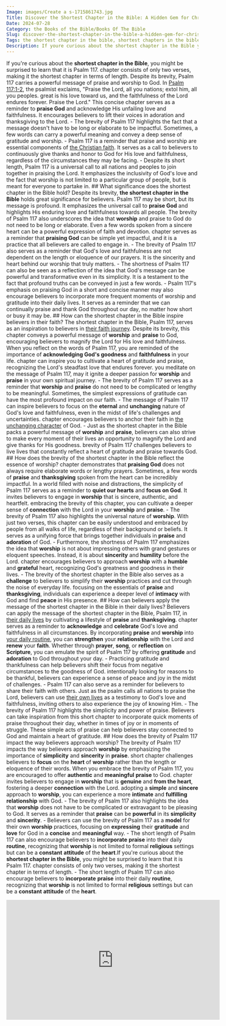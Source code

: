 ```yaml
---
Image: images/Create a s-1715861743.jpg
Title: Discover the Shortest Chapter in the Bible: A Hidden Gem for Christian Readers
Date: 2024-07-28
Category: the Books of the Bible/Books Of The Bible
Slug: discover-the-shortest-chapter-in-the-bible-a-hidden-gem-for-christian-readers
Tags: the shortest chapter in the bible, shortest chapters in the bible, shortest chapter in the bible, bible shortest chapter, what is the shortest chapter in the bible, what is shortest chapter in the bible, what is the shortest bible chapter, the shortest bible chapter, the books of the bible, books of the bible
Description: If youre curious about the shortest chapter in the Bible you might be surprised to learn that it is Psalm 117 chapter consists of only two verses making it the shortest chapter in terms of length Despite its brevity Psalm 117 carries a powerful message of praise and worship to
---
```




If you're curious about the **shortest chapter in the Bible**, you might be surprised to learn that it is Psalm 117.  chapter consists of only two verses, making it the shortest chapter in terms of length. Despite its brevity, Psalm 117 carries a powerful message of praise and worship to God. In [Psalm 117:1-2](https://www.bibleref.com/Psalm/117/Psalm-117-1.html), the psalmist exclaims, "Praise the Lord, all you nations; extol him, all you peoples. great is his love toward us, and the faithfulness of the Lord endures forever. Praise the Lord." This concise chapter serves as a reminder to **praise God** and acknowledge His unfailing love and faithfulness. It encourages believers to lift their voices in adoration and thanksgiving to the Lord. - The brevity of Psalm 117 highlights the fact that a message doesn't have to be long or elaborate to be impactful. Sometimes, a few words can carry a powerful meaning and convey a deep sense of gratitude and worship. - Psalm 117 is a reminder that praise and worship are essential components of [the Christian faith](/ultimate-guide-best-order-to-read-the-bible-for-beginners). It serves as a call to believers to continuously give thanks and honor to God for His love and faithfulness, regardless of the circumstances they may be facing. - Despite its short length, Psalm 117 is a universal call to all nations and peoples to join together in praising the Lord. It emphasizes the inclusivity of God's love and the fact that worship is not limited to a particular group of people, but is meant for everyone to partake in. ## What significance does the shortest chapter in the Bible hold? Despite its brevity, **the shortest chapter in the Bible** holds great significance for believers. Psalm 117 may be short, but its message is profound. It emphasizes the universal call to **praise God** and highlights His enduring love and faithfulness towards all people. The brevity of Psalm 117 also underscores the idea that **worship** and praise to God do not need to be long or elaborate. Even a few words spoken from a sincere heart can be a powerful expression of faith and devotion. chapter serves as a reminder that **praising God** can be simple yet impactful, and it is a practice that all believers are called to engage in. - The brevity of Psalm 117 also serves as a reminder that God's love and faithfulness are not dependent on the length or eloquence of our prayers. It is the sincerity and heart behind our worship that truly matters. - The shortness of Psalm 117 can also be seen as a reflection of the idea that God's message can be powerful and transformative even in its simplicity. It is a testament to the fact that profound truths can be conveyed in just a few words. - Psalm 117's emphasis on praising God in a short and concise manner may also encourage believers to incorporate more frequent moments of worship and gratitude into their daily lives. It serves as a reminder that we can continually praise and thank God throughout our day, no matter how short or busy it may be. ## How can the shortest chapter in the Bible inspire believers in their faith? The shortest chapter in the Bible, Psalm 117, serves as an inspiration to believers in [their faith journey](/the-origin-of-the-holy-spirit-in-scripture-a-comprehensive-guide). Despite its brevity, this chapter conveys a powerful message of **worship** and **praise** to God, encouraging believers to magnify the Lord for His love and faithfulness. When you reflect on the words of Psalm 117, you are reminded of the importance of **acknowledging God's goodness** and **faithfulness** in your life. chapter can inspire you to cultivate a heart of gratitude and praise, recognizing the Lord's steadfast love that endures forever. you meditate on the message of Psalm 117, may it ignite a deeper passion for **worship** and **praise** in your own spiritual journey. - The brevity of Psalm 117 serves as a reminder that **worship** and **praise** do not need to be complicated or lengthy to be meaningful. Sometimes, the simplest expressions of gratitude can have the most profound impact on our faith. - The message of Psalm 117 can inspire believers to focus on the **eternal** and **unchanging** nature of God's love and faithfulness, even in the midst of life's challenges and uncertainties. chapter encourages believers to anchor their faith in [the unchanging character](/5-powerful-prayers-for-trust-in-god-strengthen-your-faith-today) of God. - Just as the shortest chapter in the Bible packs a powerful message of **worship** and **praise**, believers can also strive to make every moment of their lives an opportunity to magnify the Lord and give thanks for His goodness. brevity of Psalm 117 challenges believers to live lives that constantly reflect a heart of gratitude and praise towards God. ## How does the brevity of the shortest chapter in the Bible reflect the essence of worship? chapter demonstrates that **praising God** does not always require elaborate words or lengthy prayers. Sometimes, a few words of **praise** and **thanksgiving** spoken from the heart can be incredibly impactful. In a world filled with noise and distractions, the simplicity of Psalm 117 serves as a reminder to **quiet our hearts** and **focus on God**. It invites believers to engage in **worship** that is sincere, authentic, and heartfelt. embracing the brevity of this chapter, you can cultivate a deeper sense of **connection** with the Lord in your **worship** and **praise**. - The brevity of Psalm 117 also highlights the universal nature of **worship**. With just two verses, this chapter can be easily understood and embraced by people from all walks of life, regardless of their background or beliefs. It serves as a unifying force that brings together individuals in **praise** and **adoration** of God. - Furthermore, the shortness of Psalm 117 emphasizes the idea that **worship** is not about impressing others with grand gestures or eloquent speeches. Instead, it is about **sincerity** and **humility** before the Lord. chapter encourages believers to approach **worship** with a **humble** and **grateful** heart, recognizing God's greatness and goodness in their lives. - The brevity of the shortest chapter in the Bible also serves as a **challenge** to believers to simplify their **worship** practices and cut through the noise of everyday life. focusing on the essentials of **praise** and **thanksgiving**, individuals can experience a deeper level of **intimacy** with God and find **peace** in His presence. ## How can believers apply the message of the shortest chapter in the Bible in their daily lives? Believers can apply the message of the shortest chapter in the Bible, Psalm 117, in [their daily lives](/top-bible-study-workbooks-for-adults-enhance-your-spiritual-growth) by cultivating a lifestyle of **praise** and **thanksgiving**. chapter serves as a reminder to **acknowledge** and **celebrate** God's love and faithfulness in all circumstances. By incorporating **praise** and **worship** into [your daily routine](/christian-prayer-for-anger-discovering-peace-and-patience-in-gods-grace), you can **strengthen** your **relationship** with the Lord and **renew** your **faith**. Whether through **prayer**, **song**, or **reflection** on **Scripture**, you can emulate the spirit of Psalm 117 by offering **gratitude** and **adoration** to God throughout your day. - Practicing gratitude and thankfulness can help believers shift their focus from negative circumstances to the goodness of God. intentionally looking for reasons to be thankful, believers can experience a sense of peace and joy in the midst of challenges. - Psalm 117 can also serve as a reminder for believers to share their faith with others. Just as the psalm calls all nations to praise the Lord, believers can use [their own lives](/uncovering-the-divine-journey-of-jesus-exploring-the-life-of-christ) as a testimony to God's love and faithfulness, inviting others to also experience the joy of knowing Him. - The brevity of Psalm 117 highlights the simplicity and power of praise. Believers can take inspiration from this short chapter to incorporate quick moments of praise throughout their day, whether in times of joy or in moments of struggle. These simple acts of praise can help believers stay connected to God and maintain a heart of gratitude. ## How does the brevity of Psalm 117 impact the way believers approach worship? The brevity of Psalm 117 impacts the way believers approach **worship** by emphasizing the importance of **simplicity** and **sincerity** in **praise**. short chapter challenges believers to **focus** on the **heart** of **worship** rather than the length or eloquence of their words. When you embrace the brevity of Psalm 117, you are encouraged to offer **authentic** and **meaningful** **praise** to God. chapter invites believers to engage in **worship** that is **genuine** and **from the heart**, fostering a deeper **connection** with the Lord. adopting a **simple** and **sincere** approach to **worship**, you can experience a more **intimate** and **fulfilling** **relationship** with God. - The brevity of Psalm 117 also highlights the idea that **worship** does not have to be complicated or extravagant to be pleasing to God. It serves as a reminder that **praise** can be **powerful** in its **simplicity** and **sincerity**. - Believers can use the brevity of Psalm 117 as a **model** for their own **worship** practices, focusing on **expressing** their **gratitude** and **love** for God in a **concise** and **meaningful** way. - The short length of Psalm 117 can also encourage believers to **incorporate** **praise** into their daily **routine**, recognizing that **worship** is not limited to formal **religious** settings but can be a **constant** **attitude** of the **heart**.If you're curious about the **shortest chapter in the Bible**, you might be surprised to learn that it is Psalm 117.  chapter consists of only two verses, making it the shortest chapter in terms of length. - The short length of Psalm 117 can also encourage believers to **incorporate** **praise** into their daily **routine**, recognizing that **worship** is not limited to formal **religious** settings but can be a **constant** **attitude** of the **heart**.
<iframe width="560" height="315" src="https://www.youtube.com/embed/v7VclaMk-gA" frameborder="0" allow="autoplay; encrypted-media" allowfullscreen></iframe>
